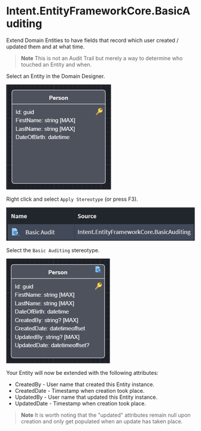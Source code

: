# Intent.EntityFrameworkCore.BasicAuditing

Extend Domain Entities to have fields that record which user created / updated them and at what time.

> **Note**
> This is not an Audit Trail but merely a way to determine who touched an Entity and when.

Select an Entity in the Domain Designer.

![Domain Entity without Basic Auditing](docs/images/person-without-auditing.png)

Right click and select `Apply Stereotype` (or press F3).

![Auditing Stereotype](docs/images/basic-auditing-stereotype.png)

Select the `Basic Auditing` stereotype.

![Domain Entity with Basic Auditing](docs/images/person-with-auditing.png)

Your Entity will now be extended with the following attributes:

* CreatedBy - User name that created this Entity instance.
* CreatedDate - Timestamp when creation took place.
* UpdatedBy - User name that updated this Entity instance.
* UpdatedDate - Timestamp when creation took place.

> **Note**
> It is worth noting that the "updated" attributes remain null upon creation and only get populated when an update has taken place.
